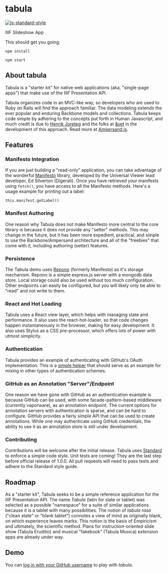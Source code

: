 # tabula
[![js-standard-style](https://img.shields.io/badge/code%20style-standard-brightgreen.svg)](http://standardjs.com/)

IIIF Slideshow App

This should get you going:

```npm install```

```npm start```

## About tabula

Tabula is a "starter kit" for native web applications (aka, "single-page apps") that make use of the IIIF Presentation API.

Tabula organizes code in an MVC-like way, so developers who are used to Ruby on Rails will find the approach familiar.  The data modeling extends the ever popular and enduring Backbone models and collections. Tabula keeps code simple by adhering to the concepts put forth in Human Javascript, and much credit is due to [Henrik Joreteg](https://joreteg.com/) and the folks at [&yet](https://andyet.com/) in the development of this approach.  Read more at [Ampersand.js](https://ampersandjs.com/).

## Features

### Manifesto Integration
If you are just building a "read-only" application, you can take advantage of the wonderful [Manifesto](http://blog.edsilv.com/manifesto/) library, developed by the Universal Viewer lead developer, Ed Silverton (Digerati).  Once you have retrieved your manifests using ```fetch()```, you have access to all the Manifesto methods.  Here's a usage example for printing out a label:

```
this.manifest.getLabel()
```

### Manifest Authoring
One reason why Tabula does not make Manifesto more central to the core library is because it does not provide any "setter" methods.  This may change in the future, but it has been more expedient, practical, and simple to use the Backbone/Ampersand architecture and all of the "freebies" that come with it, including authoring (setter) features.

### Persistence
The Tabula demo uses [Repono](https://github.com/sdellis/repono) (formerly Manifesto) as it's storage mechanism. Repono is a simple express.js server with a mongodb data store.  Local storage could also be used without too much configuration.  Other endpoints can easily be configured, but you will likely only be able to "read" and not write to them.

### React and Hot Loading
Tabula uses a React view layer, which helps with managing state and performance.  It also uses the react-hot-loader, so that code changes happen instantaneously in the browser, making for easy development.  It also uses Stylus as a CSS pre-processor, which offers lots of power with utmost simplicity.

### Authentication
Tabula provides an example of authenticating with GitHub's OAuth implementation.  This is a [simple helper](https://github.com/sdellis/tabula/blob/master/src/helpers/github-mixin.js) that should serve as an example for mixing in other types of authentication schemes.

### GitHub as an Annotation "Server"/Endpoint
One reason we have gone with GitHub as an authentication example is because GitHub can be used, with some facade-pattern-based middleware (currently vaporware), as an annotation endpoint.  The current options for annotation servers with authentication is sparse, and can be hard to configure.  GitHub provides a fairly simple API that can be used to create annotations.  While one may authenticate using GitHub credentials, the ability to use it as an annotation store is still under development.

### Contributing
Contributions will be welcome after the initial release.  Tabula uses [Standard](http://standardjs.com/) to enforce a simple code style.  Unit tests are coming! They are the last step before official release of 1.0.0.  All pull requests will need to pass tests and adhere to the Standard style guide.

## Roadmap
As a "starter kit", Tabula seeks to be a simple reference application for the IIIF Presentation API.  The name _Tabula_ (latin for slate or tablet) was selected as a possible "namespace" for a suite of similar applications because it is a tablet with many possibilities.  The notion of _tabula rasa_ ("clean state" or "blank tablet") connotes a view of mind as originally blank, on which experience leaves marks.  This notion is the basis of Empiricism and ultimately, the scientific method.  Plans for instruction-oriented slide show (Tabula Eruditio) and musical "fakebook" (Tabula Musica) extension apps are already under way.

## Demo

You can [log in with your GitHub username](https://tabula.surge.sh) to play with _tabula_.

